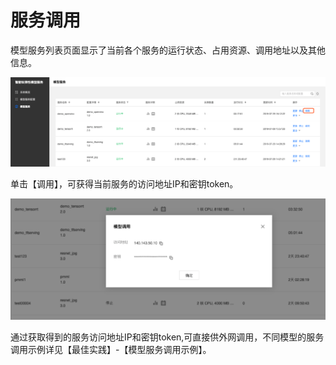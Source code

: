 # 服务调用
模型服务列表页面显示了当前各个服务的运行状态、占用资源、调用地址以及其他信息。

![](pics1/服务列表.png)

单击【调用】，可获得当前服务的访问地址IP和密钥token。

![](pics1/服务调用.png)


通过获取得到的服务访问地址IP和密钥token,可直接供外网调用，不同模型的服务调用示例详见【最佳实践】-【模型服务调用示例】。